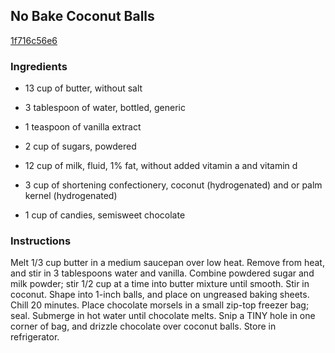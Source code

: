 ## No Bake Coconut Balls

[1f716c56e6](http://www.food.com/recipe/no-bake-coconut-balls-265946)

### Ingredients

 - 13 cup of butter, without salt

 - 3 tablespoon of water, bottled, generic

 - 1 teaspoon of vanilla extract

 - 2 cup of sugars, powdered

 - 12 cup of milk, fluid, 1% fat, without added vitamin a and vitamin d

 - 3 cup of shortening confectionery, coconut (hydrogenated) and or palm kernel (hydrogenated)

 - 1 cup of candies, semisweet chocolate

### Instructions

Melt 1/3 cup butter in a medium saucepan over low heat. Remove from heat, and stir in 3 tablespoons water and vanilla. Combine powdered sugar and milk powder; stir 1/2 cup at a time into butter mixture until smooth. Stir in coconut. Shape into 1-inch balls, and place on ungreased baking sheets. Chill 20 minutes. Place chocolate morsels in a small zip-top freezer bag; seal. Submerge in hot water until chocolate melts. Snip a TINY hole in one corner of bag, and drizzle chocolate over coconut balls. Store in refrigerator.